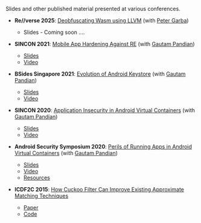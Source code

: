 Slides and other published material presented at various conferences. 

- **Re//verse 2025**: [Deobfuscating Wasm using LLVM](https://re-verse.sessionize.com/session/763329) (with [Peter Garba](https://github.com/pgarba))
    - Slides - Coming soon ....  

- **SINCON 2021**: [Mobile App Hardening Against RE](https://www.infosec-city.com/post/sin21-2-mobile-app-hardening-against-re) (with [Gautam Pandian](https://github.com/darvincisec))
    - [Slides](Sincon2021.MobileAppHardeningRE.pdf)
    - [Video](https://youtu.be/jan506y19WM?t=21650)

- **BSides Singapore 2021**: [Evolution of Android Keystore](https://bsidessg.org/schedule/the-evolution-of-android-keystore/) (with [Gautam Pandian](https://github.com/darvincisec))
    - [Slides](BSidesSG2021_EvolutionOfAndroidKeystore.pdf)
    - [Video](https://www.youtube.com/watch?v=5D82-yRlrWk)

- **SINCON 2020**: [Application Insecurity in Android Virtual Containers](https://www.infosec-city.com/post/sin20-1-application-insecurity-android-virtual-containers) (with [Gautam Pandian](https://github.com/darvincisec))
    - [Slides](Sincon2020.AndroidVirtualContainers.pdf)
    - [Video](https://youtu.be/4t3lVdQoMq4?list=PL58BLgHRerNSd-7wnQ3ZzS1lPkPC9y9r8&t=22786)

- **Android Security Symposium 2020**: [Perils of Running Apps in Android Virtual Containers](https://android.ins.jku.at/symposium/program/) (with [Gautam Pandian](https://github.com/darvincisec))
    - [Slides](AndroidSS2020.AndroidVirtualContainers.pdf)
    - [Video](https://www.youtube.com/watch?v=J4qI_4pLdg4&list=PL61IkVbNYniUTmprGxMnlUFxmFj79Wmpw&index=2)
    - [Resources](https://github.com/su-vikas/conbeerlib)

- **ICDF2C 2015**: [How Cuckoo Filter Can Improve Existing Approximate Matching Techniques](http://link.springer.com/chapter/10.1007/978-3-319-25512-5_4)
    - [Paper](ICDF2C2015.CuckooFiltersApproxMatching.pdf)
    - [Code](https://github.com/su-vikas/mrsh-cf)
